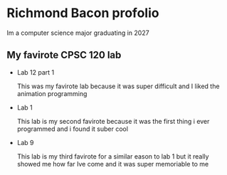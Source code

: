 # Richmond Bacon profolio

Im a computer science major graduating in 2027

## My favirote CPSC 120 lab

* Lab 12 part 1

  This was my favirote lab because it was super difficult and I liked the animation programming

* Lab 1

  This lab is my second favirote because it was the first thing i ever programmed and i found it suber cool

* Lab 9 

  This lab is my third favirote for a similar eason to lab 1 but it really showed me how far Ive come and it was super memoriable to me
